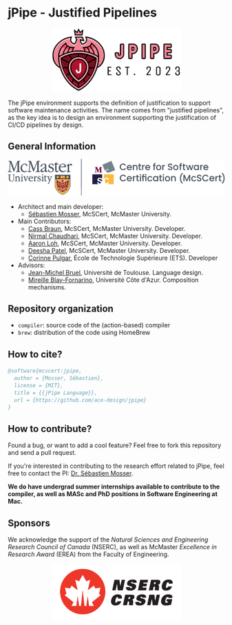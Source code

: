 # jPipe - Justified Pipelines

<div align="center">

  <img alt="tool logo" src="./docs/logo.svg" width="300">

</div>

The jPipe environment supports the definition of justification to support software maintenance activities. The name comes from "justified pipelines", as the key idea is to design an environment supporting the justification of CI/CD pipelines by design.

## General Information

<div align="center">

![McScert logo](./docs/sponsors/mcscert.svg)

</div>

- Architect and main developer:
  - [Sébastien Mosser](https://mosser.github.io/), McSCert, McMaster University.
- Main Contributors:
  - [Cass Braun](https://www.linkedin.com/in/cass-braun/), McSCert, McMaster University. Developer.
  - [Nirmal Chaudhari](https://www.linkedin.com/in/nirmal2003/), McSCert, McMaster University. Developer.
  - [Aaron Loh](https://www.linkedin.com/in/aaron-loh26/), McSCert, McMaster University. Developer.
  - [Deesha Patel](https://www.linkedin.com/in/deeshupatel/), McSCert, McMaster University. Developer.
  - [Corinne Pulgar](https://www.linkedin.com/in/corinne-pulgar-12a58190/), École de Technologie Supérieure (ETS). Developer
- Advisors:
  - [Jean-Michel Bruel](https://jmbruel.netlify.app/), Université de Toulouse. Language design.
  - [Mireille Blay-Fornarino](https://mireilleblayfornarino.i3s.unice.fr/), Université Côte d'Azur. Composition mechanisms.

## Repository organization

  - `compiler`: source code of the (action-based) compiler
  - `brew`: distribution of the code using HomeBrew


## How to cite?

```bibtex
@software{mcscert:jpipe,
  author = {Mosser, Sébastien},
  license = {MIT},
  title = {{jPipe Language}},
  url = {https://github.com/ace-design/jpipe}
}
```

## How to contribute?

Found a bug, or want to add a cool feature? Feel free to fork this repository and send a pull request. 

If you're interested in contributing to the research effort related to jPipe, feel free to contact the PI: [Dr. Sébastien Mosser](mossers@mcmaster.ca). 

**We do have undergrad summer internships available to contribute to the compiler, as 
well as MASc and PhD positions in Software Engineering at Mac.**

## Sponsors


We acknowledge the support of the _Natural Sciences and Engineering Research Council of Canada_ 
(NSERC), as well as McMaster _Excellence in Research Award_ (EREA) from the Faculty of Engineering.

<div align="center">

  <img alt="NSERC logo" src="./docs/sponsors/nserc.svg" width="300">

</div>
